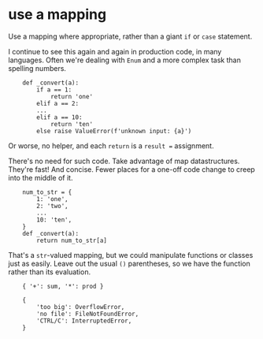 
# use a mapping

Use a mapping where appropriate, rather than a giant `if` or `case` statement.

I continue to see this again and again in production code, in many languages.
Often we're dealing with `Enum` and a more complex task than spelling numbers.

        def _convert(a):
            if a == 1:
                return 'one'
            elif a == 2:
            ...
            elif a == 10:
                return 'ten'
            else raise ValueError(f'unknown input: {a}')

Or worse, no helper, and each `return` is a `result =` assignment.

There's no need for such code.
Take advantage of map datastructures.
They're fast!
And concise.
Fewer places for a one-off code change to creep into the middle of it.

        num_to_str = {
            1: 'one',
            2: 'two',
            ...
            10: 'ten',
        }
        def _convert(a):
            return num_to_str[a]

That's a `str`-valued mapping,
but we could manipulate functions or classes just as easily.
Leave out the usual `()` parentheses, so we have
the function rather than its evaluation.

        { '+': sum, '*': prod }

        {
            'too big': OverflowError,
            'no file': FileNotFoundError,
            'CTRL/C': InterruptedError,
        }
